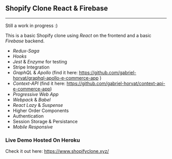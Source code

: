 ## Shopify Clone React & Firebase

---

Still a work in progress :)

This is a basic Shopify clone using _React_ on the frontend and a basic _Firebase_ backend.

- _Redux-Saga_
- _Hooks_
- _Jest_ & _Enzyme_ for testing
- Stripe Integration
- _GraphQL_ & _Apollo_ (find it here: https://github.com/gabriel-horvat/graphql-apollo-e-commerce-app )
- _Context-API_ (find it here: https://github.com/gabriel-horvat/context-api-e-commerce-app)
- _Progressive Web App_
- _Webpack_ & _Babel_
- _React_ _Lazy_ & _Suspense_
- Higher Order Components
- Authentication
- Session Storage & Persistance
- _Mobile_ _Responsive_

### Live Demo Hosted On Heroku

Check it out here:
https://www.shopifyclone.xyz/
